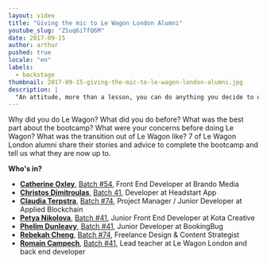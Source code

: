 ```yaml
---
layout: video
title: "Giving the mic to Le Wagon London Alumni"
youtube_slug: "ZSuq6iTfQ6M"
date: 2017-09-15
author: arthur
pushed: true
locale: "en"
labels:
  - backstage
thumbnail: 2017-09-15-giving-the-mic-to-le-wagon-london-alumni.jpg
description: |
  "An attitude, more than a lesson, you can do anything you decide to do, no one ever told us 'you can't do that, it's too crazy'."
---
```


Why did you do Le Wagon? What did you do before? What was the best part about the bootcamp? What were your concerns before doing Le Wagon? What was the transition out of Le Wagon like? 7 of Le Wagon London alumni share their stories and advice to complete the bootcamp and tell us what they are now up to.

**Who's in?**

- **[Catherine Oxley](https://www.linkedin.com/in/croxley/)**, [Batch #54](https://www.lewagon.com/demoday/54), Front End Developer at Brando Media
- **[Christos Dimitroulas](https://www.linkedin.com/in/christos-dimitroulas-b2304380/)**, [Batch 41](https://www.lewagon.com/demoday/41), Developer at Headstart App
- **[Claudia Terpstra](https://www.linkedin.com/in/claudia-terpstra-7b22622b/)**, [Batch #74](https://www.lewagon.com/demoday/74), Project Manager / Junior Developer at Applied Blockchain
- **[Petya Nikolova](https://www.linkedin.com/in/petya-nikolova-084593a8/)**, [Batch #41](https://www.lewagon.com/demoday/41), Junior Front End Developer at Kota Creative
- **[Phelim Dunleavy](https://www.linkedin.com/in/phelim-dunleavy/)**, [Batch #41](https://www.lewagon.com/demoday/41), Junior Developer at BookingBug
- **[Rebekah Cheng](https://www.linkedin.com/in/rebekahcheng/)**, [Batch #74](https://www.lewagon.com/demoday/74), Freelance Design & Content Strategist
- **[Romain Campech](https://www.linkedin.com/in/romaincampech/)**, [Batch #41](https://www.lewagon.com/demoday/41), Lead teacher at Le Wagon London and back end developer

